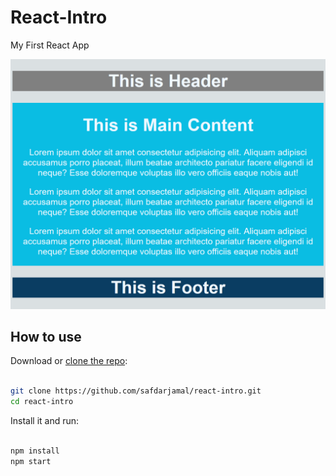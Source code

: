 # React-Intro

My First React App

<p align='center'>
  <img src='./screenshot.png' width='600' alt='Window'>
</p>

## How to use

Download or [clone the repo](https://github.com/safdarjamal/react-intro):

```bash

git clone https://github.com/safdarjamal/react-intro.git
cd react-intro

```

Install it and run:

```bash

npm install
npm start

```
